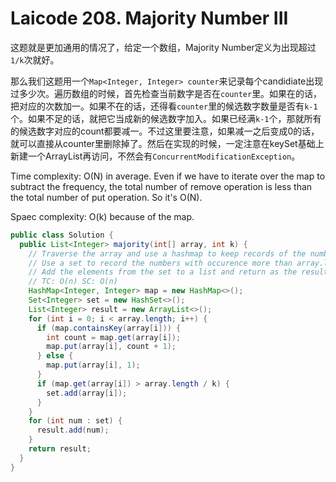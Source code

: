 # Laicode 208. Majority Number III

这题就是更加通用的情况了，给定一个数组，Majority Number定义为出现超过`1/k`次就好。

那么我们这题用一个`Map<Integer, Integer> counter`来记录每个candidiate出现过多少次。遍历数组的时候，首先检查当前数字是否在`counter`里。如果在的话，把对应的次数加一。如果不在的话，还得看`counter`里的候选数字数量是否有`k-1`个。如果不足的话，就把它当成新的候选数字加入。如果已经满`k-1`个，那就所有的候选数字对应的count都要减一。不过这里要注意，如果减一之后变成0的话，就可以直接从counter里删除掉了。然后在实现的时候，一定注意在keySet基础上新建一个ArrayList再访问，不然会有`ConcurrentModificationException`。

Time complexity: O(N) in average. Even if we have to iterate over the map to subtract the frequency, the total number of remove operation is less than the total number of put operation. So it's O(N).

Spaec complexity: O(k) because of the map.

```java
public class Solution {
  public List<Integer> majority(int[] array, int k) {
    // Traverse the array and use a hashmap to keep records of the number and the occurence
    // Use a set to record the numbers with occurence more than array.length / k
    // Add the elements from the set to a list and return as the result
    // TC: O(n) SC: O(n)
    HashMap<Integer, Integer> map = new HashMap<>();
    Set<Integer> set = new HashSet<>();
    List<Integer> result = new ArrayList<>();
    for (int i = 0; i < array.length; i++) {
      if (map.containsKey(array[i])) {
        int count = map.get(array[i]);
        map.put(array[i], count + 1);
      } else {
        map.put(array[i], 1);
      }
      if (map.get(array[i]) > array.length / k) {
        set.add(array[i]);
      }
    } 
    for (int num : set) {
      result.add(num);
    }
    return result;
  }
}
```

